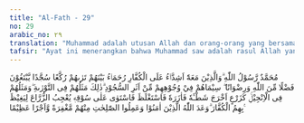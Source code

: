 ```yaml
---
title: "Al-Fath - 29"
no: 29
arabic_no: ٢٩
translation: "Muhammad adalah utusan Allah dan orang-orang yang bersama dengan dia bersikap keras terhadap orang-orang kafir, tetapi berkasih sayang sesama mereka. Kamu melihat mereka rukuk dan sujud mencari karunia Allah dan keridaan-Nya. Pada wajah mereka tampak tanda-tanda bekas sujud. Demikianlah sifat-sifat mereka (yang diungkapkan) dalam Taurat dan sifat-sifat mereka (yang diungkapkan) dalam Injil, yaitu seperti benih yang mengeluarkan tunasnya, kemudian tunas itu semakin kuat lalu menjadi besar dan tegak lurus di atas batangnya; tanaman itu menyenangkan hati penanam-penanamnya karena Allah hendak menjengkelkan hati orang-orang kafir (dengan kekuatan orang-orang mukmin). Allah menjanjikan kepada orang-orang yang beriman dan mengerjakan kebajikan di antara mereka, ampunan dan pahala yang besar. "
tafsir: "Ayat ini menerangkan bahwa Muhammad saw adalah rasul Allah yang diutus kepada seluruh umat. Para sahabat dan pengikut Rasul bersikap keras terhadap orang-orang kafir, tetapi lemah lembut terhadap sesama mereka. Firman Allah: \n\nWahai orang-orang yang beriman! Barang siapa di antara kamu yang murtad (keluar) dari agamanya, maka kelak Allah akan mendatangkan suatu kaum, Dia mencintai mereka dan mereka pun mencintai-Nya, dan bersikap lemah lembut terhadap orang-orang yang beriman, tetapi bersikap keras terhadap orang-orang kafir, yang berjihad di jalan Allah. (al-Ma'idah/5: 54)\n\nRasulullah bersabda:\n\nPerumpamaan orang-orang mukmin dalam kasih mengasihi dan sayang-menyayangi antara mereka seperti tubuh yang satu; bila salah satu anggota badannya sakit demam, maka badan yang lain merasa demam dan terganggu pula. (Riwayat Muslim dan Ahmad dari an-Nu'man bin Basyir)\n\nOrang-orang yang beriman selalu mengerjakan salat dengan khusyuk, tunduk, dan ikhlas, mencari pahala, karunia, dan keridaan Allah. Tampak di wajah mereka bekas sujud. Maksudnya ialah air muka yang cemerlang, tidak ada gambaran kedengkian dan niat buruk kepada orang lain, penuh ketundukan dan kepatuhan kepada Allah, bersikap dan berbudi pekerti yang halus sebagai gambaran keimanan mereka.\n\nMengenai cahaya muka orang yang beriman, 'Utsman berkata, \"Adapun rahasia yang terpendam dalam hati seseorang; niscaya Allah menyatakannya pada raut mukanya dan lidahnya.\" Sifat-sifat yang demikian itu dilukiskan dalam Taurat dan Injil.\n\nPara sahabat dan pengikut Nabi semula sedikit dan lemah, kemudian bertambah dan berkembang dalam waktu singkat seperti biji yang tumbuh, mengeluarkan batangnya, lalu batang bercabang dan beranting, kemudian menjadi besar dan berbuah sehingga menakjubkan orang yang menanamnya, karena kuat dan indahnya, sehingga menambah panas hati orang-orang kafir. \n\nKemudian kepada pengikut Rasulullah saw itu, baik yang dahulu maupun yang sekarang, Allah menjanjikan pengampunan dosa-dosa mereka, memberi mereka pahala yang banyak, dan menyediakan surga sebagai tempat yang abadi bagi mereka. Janji Allah yang demikian pasti ditepati."
---
```

مُحَمَّدٌ رَّسُوْلُ اللّٰهِ ۗوَالَّذِيْنَ مَعَهٗٓ اَشِدَّاۤءُ عَلَى الْكُفَّارِ رُحَمَاۤءُ بَيْنَهُمْ تَرٰىهُمْ رُكَّعًا سُجَّدًا يَّبْتَغُوْنَ فَضْلًا مِّنَ اللّٰهِ وَرِضْوَانًا ۖ سِيْمَاهُمْ فِيْ وُجُوْهِهِمْ مِّنْ اَثَرِ السُّجُوْدِ ۗذٰلِكَ مَثَلُهُمْ فِى التَّوْرٰىةِ  ۖوَمَثَلُهُمْ فِى الْاِنْجِيْلِۚ  كَزَرْعٍ اَخْرَجَ شَطْـَٔهٗ فَاٰزَرَهٗ فَاسْتَغْلَظَ فَاسْتَوٰى عَلٰى سُوْقِهٖ يُعْجِبُ الزُّرَّاعَ لِيَغِيْظَ بِهِمُ الْكُفَّارَ ۗوَعَدَ اللّٰهُ الَّذِيْنَ اٰمَنُوْا وَعَمِلُوا الصّٰلِحٰتِ مِنْهُمْ مَّغْفِرَةً وَّاَجْرًا عَظِيْمًا ࣖ 